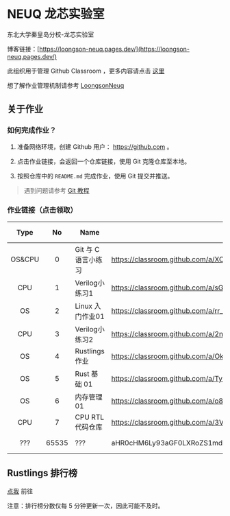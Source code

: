 # NEUQ 龙芯实验室

东北大学秦皇岛分校-龙芯实验室

博客链接：[https://loongson-neuq.pages.dev/](https://loongson-neuq.pages.dev/)

此组织用于管理 Github Classroom ，更多内容请点击 [这里](https://manual.caiyi1.me/loongson)

想了解作业管理机制请参考 [LoongsonNeuq](https://github.com/Loongson-neuq/LoongsonNeuq)

## 关于作业

### 如何完成作业？

1. 准备网络环境，创建 Github 用户： https://github.com 。

2. 点击作业链接，会返回一个仓库链接，使用 Git 克隆仓库至本地。

3. 按照仓库中的 `README.md` 完成作业，使用 Git 提交并推送。

> 遇到问题请参考 [Git 教程](https://manual.caiyi1.me/use-git)

### 作业链接（点击领取）

| Type | No | Name | Link | Release Date | Info |
|:-:|:-:|---|---|:-:|---|
| OS&CPU | 0 | Git 与 C 语言小练习 | https://classroom.github.com/a/XC5l-vCm/ | 2024-9-19 | |
| CPU | 1 | Verilog小练习1 | https://classroom.github.com/a/sGVfQLCO/ | 2024-10-19 | |
| OS | 2 | Linux 入门作业01 | https://classroom.github.com/a/rr_hwmAU/ | 2024-10-20 | |
| CPU | 3 | Verilog小练习2 | https://classroom.github.com/a/2nERACSW/ | 2024-10-26 | |
| OS | 4 | Rustlings 作业 | https://classroom.github.com/a/OkMvYA1o/ | 2024-10-28 | 长期 |
| OS | 5 | Rust 基础 01 | https://classroom.github.com/a/TyKn4VH_/ | 2024-10-28 | |
| OS | 6 | 内存管理 01 | https://classroom.github.com/a/o8i7EK7p | 2024-11-4 | 3 weeks |
| CPU | 7 | CPU RTL代码仓库 | https://classroom.github.com/a/3VQHsLCb | 2024-11-27 | 长期 |
| ??? | 65535 | ??? | aHR0cHM6Ly93aGF0LXRoZS1mdWNrLWlzLXRoaXMuY2FpeWkxLm1lLw== | ????-??-?? | |

## Rustlings 排行榜

[点我](https://github.com/Loongson-neuq/Rustlings-rank) 前往

注意：排行榜分数仅每 5 分钟更新一次，因此可能不及时。

